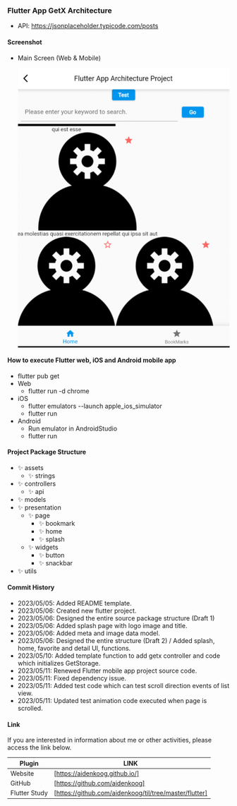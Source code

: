 ### Flutter App GetX Architecture

- API: https://jsonplaceholder.typicode.com/posts

#### Screenshot

- Main Screen (Web & Mobile)
  <p align="center" style="background-color: #000">
      <img src="screenshots/home.png" alt="accessibility text">
  </p>

#### How to execute Flutter web, iOS and Android mobile app

- flutter pub get
- Web
  - flutter run -d chrome
- iOS
  - flutter emulators --launch apple_ios_simulator
  - flutter run
- Android
  - Run emulator in AndroidStudio
  - flutter run

#### Project Package Structure

- ✨ assets
  - ✨ strings
- ✨ controllers
  - ✨ api
- ✨ models
- ✨ presentation
  - ✨ page
    - ✨ bookmark
    - ✨ home
    - ✨ splash
  - ✨ widgets
    - ✨ button
    - ✨ snackbar
- ✨ utils

#### Commit History

- 2023/05/05: Added README template.
- 2023/05/06: Created new flutter project.
- 2023/05/06: Designed the entire source package structure (Draft 1)
- 2023/05/06: Added splash page with logo image and title.
- 2023/05/06: Added meta and image data model.
- 2023/05/06: Designed the entire structure (Draft 2) / Added splash, home, favorite and detail UI, functions.
- 2023/05/10: Added template function to add getx controller and code which initializes GetStorage.
- 2023/05/11: Renewed Flutter mobile app project source code.
- 2023/05/11: Fixed dependency issue.
- 2023/05/11: Added test code which can test scroll direction events of list view.
- 2023/05/11: Updated test animation code executed when page is scrolled.

#### Link

If you are interested in information about me or other activities, please access the link below.

| Plugin        | LINK                                                   |
| ------------- | ------------------------------------------------------ |
| Website       | [https://aidenkoog.github.io/]                         |
| GitHub        | [https://github.com/aidenkoog]                         |
| Flutter Study | [https://github.com/aidenkoog/til/tree/master/flutter] |
